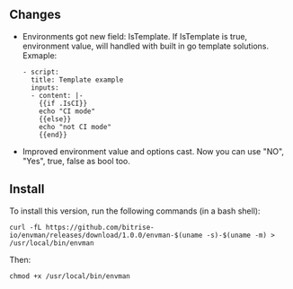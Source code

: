 ## Changes

* Environments got new field: IsTemplate. If IsTemplate is true, environment value, will handled with built in go template solutions.
  Exmaple:
  ```
  - script:
    title: Template example
    inputs:
    - content: |-
      {{if .IsCI}}
      echo "CI mode"
      {{else}}
      echo "not CI mode"
      {{end}}
  ```
* Improved environment value and options cast. Now you can use "NO", "Yes", true, false as bool too.


## Install

To install this version, run the following commands (in a bash shell):

```
curl -fL https://github.com/bitrise-io/envman/releases/download/1.0.0/envman-$(uname -s)-$(uname -m) > /usr/local/bin/envman
```

Then:

```
chmod +x /usr/local/bin/envman
```
